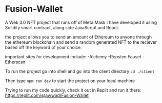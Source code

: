 # Fusion-Wallet
A Web 3.0 NFT project that runs off of Meta Mask 
I have developed it using Solidity smart contract, along side JavaScript and React.

the project allows you to send an amount of Ethereum to anyone through the ethereum blockchain and send a random generated NFT to the reciever based off the keyword of your choice.

important sites for development include:
  -Alchemy
  -Ropsten Fauset 
  -Etherscan
  
 
To run the project go into shell and go into the client directory
`cd ./client`

Then type `npm run dev` to start the project on your local machine

Trying to run my code quickly, check it out in Replit and run it there: https://replit.com/@awwad/Fusion-Wallet

